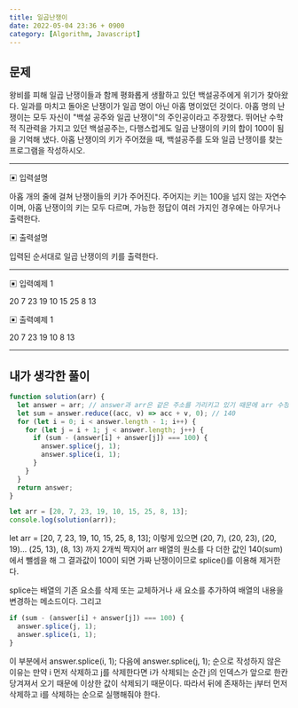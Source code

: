 ```yaml
---
title: 일곱난쟁이
date: 2022-05-04 23:36 + 0900
category: [Algorithm, Javascript]
---
```


## 문제

왕비를 피해 일곱 난쟁이들과 함께 평화롭게 생활하고 있던 백설공주에게 위기가 찾아왔다. 일과를 마치고 돌아온 난쟁이가 일곱 명이 아닌 아홉 명이었던 것이다. 아홉 명의 난쟁이는 모두 자신이 "백설 공주와 일곱 난쟁이"의 주인공이라고 주장했다. 뛰어난
수학적 직관력을 가지고 있던 백설공주는, 다행스럽게도 일곱 난쟁이의 키의 합이 100이 됨을 기억해 냈다.
아홉 난쟁이의 키가 주어졌을 때, 백설공주를 도와 일곱 난쟁이를 찾는 프로그램을 작성하시오.

<hr>

▣ 입력설명

아홉 개의 줄에 걸쳐 난쟁이들의 키가 주어진다. 주어지는 키는 100을 넘지 않는 자연수이며, 아홉 난쟁이의 키는 모두 다르며, 가능한 정답이 여러 가지인 경우에는 아무거나 출력한다.

▣ 출력설명

입력된 순서대로 일곱 난쟁이의 키를 출력한다.

<hr>

▣ 입력예제 1

20 7 23 19 10 15 25 8 13

▣ 출력예제 1

20 7 23 19 10 8 13

<hr>

## 내가 생각한 풀이

```js
function solution(arr) {
  let answer = arr; // answer과 arr은 같은 주소를 가리키고 있기 때문에 arr 수정하면 answer도 수정됨(=얕은복사)
  let sum = answer.reduce((acc, v) => acc + v, 0); // 140
  for (let i = 0; i < answer.length - 1; i++) {
    for (let j = i + 1; j < answer.length; j++) {
      if (sum - (answer[i] + answer[j]) === 100) {
        answer.splice(j, 1);
        answer.splice(i, 1);
      }
    }
  }
  return answer;
}

let arr = [20, 7, 23, 19, 10, 15, 25, 8, 13];
console.log(solution(arr));
```

let arr = [20, 7, 23, 19, 10, 15, 25, 8, 13]; 이렇게 있으면 (20, 7), (20, 23), (20, 19)... (25, 13), (8, 13) 까지 2개씩 짝지어 arr 배열의 원소를 다 더한 값인 140(sum)에서 뺄셈을 해 그 결과값이 100이 되면 가짜 난쟁이이므로 splice()를 이용해 제거한다.

splice는 배열의 기존 요소를 삭제 또는 교체하거나 새 요소를 추가하여 배열의 내용을 변경하는 메소드이다.
그리고

```js
if (sum - (answer[i] + answer[j]) === 100) {
  answer.splice(j, 1);
  answer.splice(i, 1);
}
```

이 부분에서 answer.splice(i, 1); 다음에 answer.splice(j, 1); 순으로 작성하지 않은 이유는 만약 i 먼저 삭제하고 j를 삭제한다면 i가 삭제되는 순간 j의 인덱스가 앞으로 한칸 당겨져서 오기 때문에 이상한 값이 삭제되기 때문이다. 따라서 뒤에 존재하는 j부터 먼저 삭제하고 i를 삭제하는 순으로 실행해줘야 한다.
